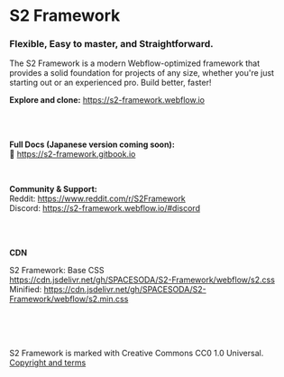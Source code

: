 # S2 Framework

### Flexible, Easy to master, and Straightforward.

The S2 Framework is a modern Webflow-optimized framework that provides a solid foundation for projects of any size, whether you're just starting out or an experienced pro. Build better, faster!

**Explore and clone:** https://s2-framework.webflow.io

<br><br>

**Full Docs (Japanese version coming soon):** <br>
📘 https://s2-framework.gitbook.io

<br>

**Community & Support:** <br>
Reddit: https://www.reddit.com/r/S2Framework
<br>
Discord: https://s2-framework.webflow.io/#discord

<br><br>

**CDN**

S2 Framework: Base CSS <br>
https://cdn.jsdelivr.net/gh/SPACESODA/S2-Framework/webflow/s2.css
<br>
Minified: https://cdn.jsdelivr.net/gh/SPACESODA/S2-Framework/webflow/s2.min.css

<br><br><br>

S2 Framework is marked with Creative Commons CC0 1.0 Universal.<br>
[Copyright and terms](https://s2-framework.gitbook.io/docs/copyright-and-terms)
